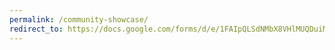 ```yaml
---
permalink: /community-showcase/
redirect_to: https://docs.google.com/forms/d/e/1FAIpQLSdNMbX8VHlMUQDuiM4h_mUqu9OD42v7gpglc7Yi0usTXtODrA/viewform?usp=sf_link
---
```

